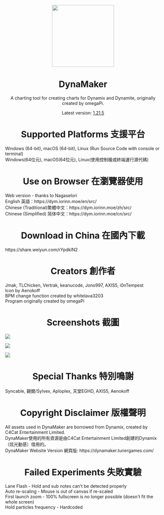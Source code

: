 <p align="center"><img src="https://media.discordapp.net/attachments/984498218400374875/1056956828950462585/DynaMaker1.21.5_New.png" style="display:block; margin:auto; width:200px"></p>

<h1 align="center">DynaMaker</h1>
<p align="center">A charting tool for creating charts for Dynamix and Dynamite, originally created by omegaPi. </b></p>
<p align="center">Latest version: <a href="https://github.com/jmakxd/dynamaker-modified/releases">1.21.5</a></b></p>

<h1 align="center">Supported Platforms 支援平台</h1>
Windows (64-bit), macOS (64-bit), Linux (Run Source Code with console or terminal)
<br>Windows(64位元), macOS(64位元), Linux(使用控制檯或終端運行源代碼)

<h1 align="center">Use on Browser 在瀏覽器使用</h1>
Web version - thanks to NagaseIori
<br>English 英語：https://dym.iorinn.moe/en/src/
<br>Chinese (Traditional)繁體中文：https://dym.iorinn.moe/zh/src/
<br>Chinese (Simplified) 简体中文：https://dym.iorinn.moe/cn/src/

<h1 align="center">Download in China 在國內下載</h1>
https://share.weiyun.com/rYpdklN2

<h1 align="center">Creators 創作者</h1>
Jmak, TLChicken, Vertrak, keanucode, Jono997, AXIS5, i0nTempest
<br>Icon by Aenokoff
<br>BPM change function created by whitelava3203
<br>Program originally created by omegaPi

<h1 align="center">Screenshots 截圖</h1>

![](https://raw.githubusercontent.com/jmakxd/dynamaker-modified/master/Others/1.png)

![](https://raw.githubusercontent.com/jmakxd/dynamaker-modified/master/Others/2.png)

![](https://raw.githubusercontent.com/jmakxd/dynamaker-modified/master/Others/3.png)

<h1 align="center">Special Thanks 特別鳴謝</h1>
Syncable, 錫爾/Sylvex, Aploplex, 天堂EGHD, AXIS5, Aenokoff

<h1 align="center">Copyright Disclaimer 版權聲明</h1>
All assets used in DynaMaker are borrowed from Dynamix, created by C4Cat Entertainment Limited.
<br>DynaMaker使用的所有資源是由C4Cat Entertainment Limited創建的Dynamix（炫光動感）借用的。
<br>DynaMaker Website Version 網頁版: https://dynamaker.tunergames.com/

<h1 align="center">Failed Experiments 失敗實驗</h1>
Lane Flash - Hold and sub notes can't be detected properly
<br>Auto re-scaling - Mouse is out of canvas if re-scaled
<br>First launch zoom - 100% fullscreen is no longer possible (doesn't fit the whole screen)
<br>Hold particles frequency - Hardcoded